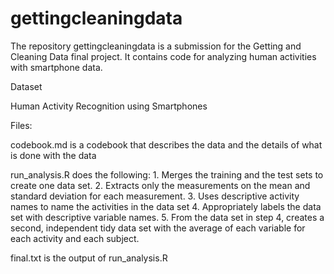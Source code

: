 # gettingcleaningdata

The repository gettingcleaningdata is a submission for the Getting and Cleaning Data final project. It contains code for analyzing human activities with smartphone data.

Dataset

  Human Activity Recognition using Smartphones

Files:

  codebook.md is a codebook that describes the data and the details of what is done with the data

  run_analysis.R does the following:
    1. Merges the training and the test sets to create one data set.
    2. Extracts only the measurements on the mean and standard deviation for each measurement.
    3. Uses descriptive activity names to name the activities in the data set
    4. Appropriately labels the data set with descriptive variable names.
    5. From the data set in step 4, creates a second, independent tidy data set with the average of each variable for each activity and each subject.
  
final.txt is the output of run_analysis.R
